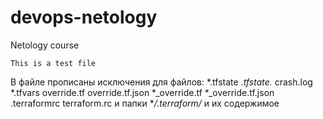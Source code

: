 # devops-netology
Netology course

```
This is a test file
```
В файле прописаны исключения для файлов:
*.tfstate
*.tfstate.*
crash.log
*.tfvars
override.tf
override.tf.json
*_override.tf
*_override.tf.json
.terraformrc
terraform.rc
и папки 
**/.terraform/*
и их содержимое
